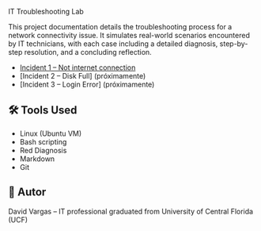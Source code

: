 


 IT Troubleshooting Lab

This project documentation details the troubleshooting process for a network connectivity issue. 
It simulates real-world scenarios encountered by IT technicians, with each case including a detailed diagnosis,
step-by-step resolution, and a concluding reflection.

- [Incident 1 – Not internet connection](incidents/incident-1_no-network.md)
- [Incident 2 – Disk Full] (próximamente)
- [Incident 3 – Login Error] (próximamente)

## 🛠 Tools Used

- Linux (Ubuntu VM)
- Bash scripting
- Red Diagnosis
- Markdown
- Git

## 🚀 Autor

David Vargas – IT professional graduated from University of Central Florida (UCF)
